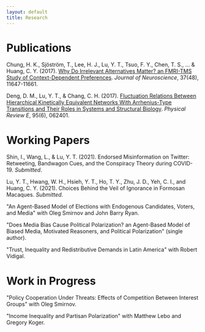 ```yaml
---
layout: default
title: Research
---
```


<h1>Publications</h1>

Chung, H. K., Sjöström, T., Lee, H. J., Lu, Y. T., Tsuo, F. Y., Chen, T. S., ... & Huang, C. Y. (2017). <a href="http://www.jneurosci.org/content/37/48/11647">Why Do Irrelevant Alternatives Matter? an FMRI-TMS Study of Context-Dependent Preferences</a>. *Journal of Neuroscience*, 37(48), 11647-11661.

Deng, D. M., Lu, Y. T., & Chang, C. H. (2017). <a href="https://journals.aps.org/pre/abstract/10.1103/PhysRevE.95.062401">Fluctuation Relations Between Hierarchical Kinetically Equivalent Networks With Arrhenius-Type Transitions and Their Roles in Systems and Structural Biology</a>. *Physical Review E*, 95(6), 062401.


<h1>Working Papers</h1>

Shin, I., Wang, L., & Lu, Y. T. (2021). Endorsed Misinformation on Twitter: Retweeting, Bandwagon Cues, and the Conspiracy Theory during COVID-19. *Submitted*.

Lu, Y. T., Hwang, W. H., Hsieh, Y. T., Ho, T. Y., Zhu, J. D., Yeh, C. I., and Huang, C. Y. (2021). Choices Behind the Veil of Ignorance in Formosan Macaques. *Submitted*.

"An Agent-Based Model of Elections with Endogenous Candidates, Voters, and Media" with Oleg Smirnov and John Barry Ryan.

"Does Media Bias Cause Political Polarization? an Agent-Based Model of Biased Media, Motivated Reasoners, and Political Polarization" (single author).

"Trust, Inequality and Redistributive Demands in Latin America" with Robert Vidigal.

<h1>Work in Progress</h1>

"Policy Cooperation Under Threats: Effects of Competition Between Interest Groups" with Oleg Smirnov.

"Income Inequality and Partisan Polarization" with Matthew Lebo and Gregory Koger.

